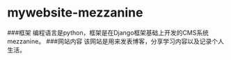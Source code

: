 # mywebsite-mezzanine

###框架
编程语言是python，框架是在Django框架基础上开发的CMS系统mezzanine。
###网站内容
该网站是用来发表博客，分享学习内容以及记录个人生活。  
